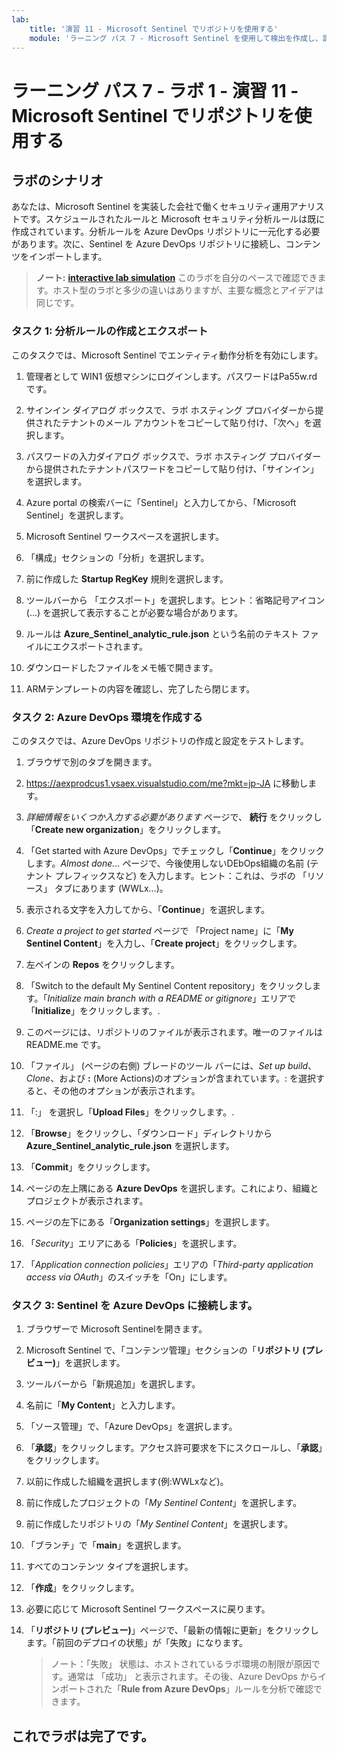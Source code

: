```yaml
---
lab:
    title: '演習 11 - Microsoft Sentinel でリポジトリを使用する'
    module: 'ラーニング パス 7 - Microsoft Sentinel を使用して検出を作成し、調査を実行する'
---
```


# ラーニング パス 7 - ラボ 1 - 演習 11 - Microsoft Sentinel でリポジトリを使用する

## ラボのシナリオ

あなたは、Microsoft Sentinel を実装した会社で働くセキュリティ運用アナリストです。スケジュールされたルールと Microsoft セキュリティ分析ルールは既に作成されています。分析ルールを Azure DevOps リポジトリに一元化する必要があります。次に、Sentinel を Azure DevOps リポジトリに接続し、コンテンツをインポートします。

>**ノート:** **[interactive lab simulation](https://mslabs.cloudguides.com/guides/SC-200%20Lab%20Simulation%20-%20Use%20repositories%20in%20Microsoft%20Sentinel)** このラボを自分のペースで確認できます。ホスト型のラボと多少の違いはありますが、主要な概念とアイデアは同じです。

### タスク 1: 分析ルールの作成とエクスポート

このタスクでは、Microsoft Sentinel でエンティティ動作分析を有効にします。

1. 管理者として WIN1 仮想マシンにログインします。パスワードはPa55w.rd です。

2. サインイン ダイアログ ボックスで、ラボ ホスティング プロバイダーから提供されたテナントのメール アカウントをコピーして貼り付け、「次へ」を選択します。

3. パスワードの入力ダイアログ ボックスで、ラボ ホスティング プロバイダーから提供されたテナントパスワードをコピーして貼り付け、「サインイン」を選択します。

4. Azure portal の検索バーに「Sentinel」と入力してから、「Microsoft Sentinel」を選択します。

5. Microsoft Sentinel ワークスペースを選択します。

6. 「構成」セクションの「分析」を選択します。

7. 前に作成した **Startup RegKey** 規則を選択します。

8. ツールバーから 「エクスポート」を選択します。ヒント：省略記号アイコン (...) を選択して表示することが必要な場合があります。

9.  ルールは **Azure_Sentinel_analytic_rule.json** という名前のテキスト ファイルにエクスポートされます。

10. ダウンロードしたファイルをメモ帳で開きます。

11. ARMテンプレートの内容を確認し、完了したら閉じます。

### タスク 2: Azure DevOps 環境を作成する

このタスクでは、Azure DevOps リポジトリの作成と設定をテストします。

1. ブラウザで別のタブを開きます。

1. https://aexprodcus1.vsaex.visualstudio.com/me?mkt=jp-JA に移動します。

2. *詳細情報をいくつか入力する必要があります* ページで、 **続行** をクリックし「**Create new organization**」をクリックします。

3. 「Get started with Azure DevOps」でチェックし「**Continue**」をクリックします。*Almost done...* ページで、今後使用しないDEbOps組織の名前 (テナント プレフィックスなど) を入力します。ヒント：これは、ラボの 「リソース」 タブにあります (WWLx...)。

4. 表示される文字を入力してから、「**Continue**」を選択します。

5. *Create a project to get started* ページで 「Project name」に「**My Sentinel Content**」を入力し、「**Create project**」をクリックします。

6. 左ペインの **Repos** をクリックします。

7. 「Switch to the default My Sentinel Content repository」をクリックします。「*Initialize main branch with a README or gitignore*」エリアで「**Initialize**」をクリックします。.

8. このページには、リポジトリのファイルが表示されます。唯一のファイルは README.me です。

9. 「ファイル」 (ページの右側) ブレードのツール バーには、*Set up build*、*Clone*、および **:** (More Actions)のオプションが含まれています。: を選択すると、その他のオプションが表示されます。

10. 「:」 を選択し「**Upload Files**」をクリックします。.

11. 「**Browse**」をクリックし、「ダウンロード」ディレクトリから **Azure_Sentinel_analytic_rule.json** を選択します。

12. 「**Commit**」をクリックします。

13. ページの左上隅にある **Azure DevOps** を選択します。これにより、組織とプロジェクトが表示されます。

14. ページの左下にある「**Organization settings**」を選択します。

15. 「*Security*」エリアにある「**Policies**」を選択します。

16. 「*Application connection policies*」エリアの「*Third-party application access via OAuth*」のスイッチを「On」にします。

### タスク 3: Sentinel を Azure DevOps に接続します。

1. ブラウザーで Microsoft Sentinelを開きます。

1. Microsoft Sentinel で、「コンテンツ管理」セクションの「**リポジトリ (プレビュー)**」を選択します。

1. ツールバーから「新規追加」を選択します。

1. 名前に「**My Content**」と入力します。

2. 「ソース管理」で、「Azure DevOps」を選択します。

3. 「**承認**」をクリックします。アクセス許可要求を下にスクロールし、「**承認**」をクリックします。

4. 以前に作成した組織を選択します(例:WWLxなど)。

5. 前に作成したプロジェクトの「*My Sentinel Content*」を選択します。

6. 前に作成したリポジトリの「*My Sentinel Content*」を選択します。

7. 「ブランチ」で「**main**」を選択します。

8. すべてのコンテンツ タイプを選択します。

9. 「**作成**」をクリックします。

10. 必要に応じて Microsoft Sentinel ワークスペースに戻ります。

11. 「**リポジトリ (プレビュー)**」ページで、「最新の情報に更新」をクリックします。「前回のデプロイの状態」が「失敗」になります。  

    >ノート：「失敗」 状態は、ホストされているラボ環境の制限が原因です。通常は 「成功」 と表示されます。その後、Azure DevOps からインポートされた「**Rule from Azure DevOps**」ルールを分析で確認できます。

## これでラボは完了です。
